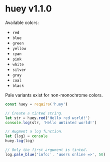 
# huey v1.1.0 

Available colors:
- `red`
- `blue`
- `green`
- `yellow`
- `cyan`
- `pink`
- `white`
- `silver`
- `gray`
- `coal`
- `black`

Pale variants exist for non-monochrome colors.

```js
const huey = require('huey')

// Create a tinted string.
let str = huey.red('Hello red world!')
console.log(str, 'Hello untinted world!')

// Augment a log function.
let {log} = console
huey.log(log)

// Only the first argument is tinted.
log.pale_blue('info:', 'users online =>', 50)
```

